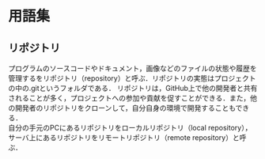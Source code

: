 # 用語集

## リポジトリ
プログラムのソースコードやドキュメント，画像などのファイルの状態や履歴を管理するをリポジトリ（repository）と呼ぶ．リポジトリの実態はプロジェクトの中の.gitというフォルダである．
リポジトリは，GitHub上で他の開発者と共有されることが多く，プロジェクトへの参加や貢献を促すことができる．また，他の開発者のリポジトリをクローンして，自分自身の環境で開発することもできる．
<br>
自分の手元のPCにあるリポジトリをローカルリポジトリ（local repository），サーバ上にあるリポジトリをリモートリポジトリ（remote repository）と呼ぶ．

